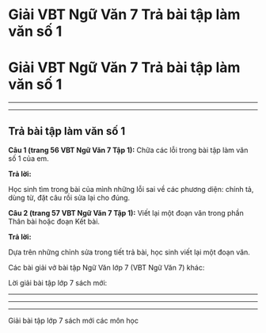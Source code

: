 # Giải VBT Ngữ Văn 7 Trả bài tập làm văn số 1

# Giải VBT Ngữ Văn 7 Trả bài tập làm văn số 1

* * *

* * *

## Trả bài tập làm văn số 1

**Câu 1 (trang 56 VBT Ngữ Văn 7 Tập 1):** Chữa các lỗi trong bài tập làm văn số 1 của em. 

**Trả lời:**

Học sinh tìm trong bài của mình những lỗi sai về các phương diện: chính tả, dùng từ, đặt câu rồi sửa lại cho đúng. 

**Câu 2 (trang 57 VBT Ngữ Văn 7 Tập 1):** Viết lại một đoạn văn trong phần Thân bài hoặc đoạn Kết bài. 

**Trả lời:**

Dựa trên những chỉnh sửa trong tiết trả bài, học sinh viết lại một đoạn văn. 

Các bài giải vở bài tập Ngữ Văn lớp 7 (VBT Ngữ Văn 7) khác:

Lời giải bài tập lớp 7 sách mới:

* * *

* * *

* * *

Giải bài tập lớp 7 sách mới các môn học
